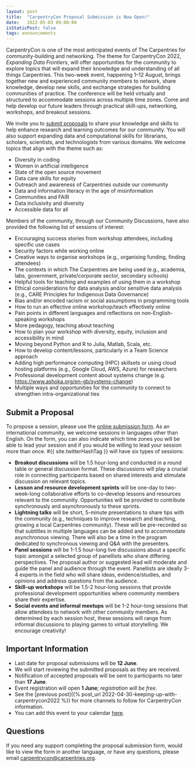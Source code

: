 ```yaml
---
layout: post
title:  "CarpentryCon Proposal Submission is Now Open!"
date:   2022-05-03 09:00:00
isStaticPost: false
tags: announcements
---
```


CarpentryCon is one of the most anticipated events of The Carpentries for community-building and networking. The theme for CarpentryCon 2022, _Expanding Data Frontiers_, will offer opportunities for the community to explore topics that will expand their knowledge and understanding of all things Carpentries. This two-week event, happening 1&ndash;12 August, brings together new and experienced community members to network, share knowledge, develop new skills, and exchange strategies for building communities of practice. The conference will be held virtually and structured to accommodate sessions across multiple time zones. Come and help develop our future leaders through practical skill-ups, networking, workshops, and breakout sessions. 

We invite you to [submit proposals](https://docs.google.com/forms/d/e/1FAIpQLSfo3mOA2atW3WN7Z0NKW9sJLPuH7jtIm67RNAYoM5UCDGk53g/viewform?usp=sf_link) to share your knowledge and skills to help enhance research and learning outcomes for our community. You will also support expanding data and computational skills for librarians, scholars, scientists, and technologists from various domains. We welcome topics that align with the theme such as:

- Diversity in coding
- Women in artificial intelligence
- State of the open source movement
- Data care skills for equity
- Outreach and awareness of Carpentries outside our community
- Data and information literacy in the age of misinformation
- Communities and FAIR
- Data inclusivity and diversity
- Accessible data for all

Members of the community, through our Community Discussions, have also provided the following list of sessions of interest:

- Encouraging success stories from workshop attendees, including specific use cases
- Security factors while working online
- Creative ways to organise workshops (e.g., organising funding, finding attendees)
- The contexts in which The Carpentries are being used (e.g., academia, labs, government, private/corporate sector, secondary schools)
- Helpful tools for teaching and examples of using them in a workshop
- Ethical considerations for data analysis and/or sensitive data analysis (e.g., CARE Principles for Indigenous Data Governance)
- Bias and/or encoded racism or social assumptions in programming tools 
- How to run an effective online workshop/teach effectively online
- Pain points in different languages and reflections on non-English-speaking workshops
- More pedagogy, teaching about teaching
- How to plan your workshop with diversity, equity, inclusion and accessibility in mind
- Moving beyond Python and R to Julia, Matlab, Scala, etc.
- How to develop content/lessons, particularly in a Team Science approach 
- Adding high performance computing (HPC) skillsets or using cloud hosting platforms (e.g., Google Cloud, AWS, Azure) for researchers
- Professional development content about systems change (e.g. https://www.ashoka.org/en-gb/systems-change)
- Multiple ways and opportunities for the community to connect to strengthen intra-organizational ties

## Submit a Proposal

To propose a session, please use the [online submission form](https://docs.google.com/forms/d/e/1FAIpQLSfo3mOA2atW3WN7Z0NKW9sJLPuH7jtIm67RNAYoM5UCDGk53g/viewform?usp=sf_link). As an international community, we welcome sessions in languages other than English. On the form, you can also indicate which time zones you will be able to lead your session and if you would be willing to lead your session more than once. #{{ site.twitterHashTag }} will have six types of sessions: 

- **Breakout discussions** will be 1.5 hour-long and conducted in a round table or general discussion format. These discussions will play a crucial role in connecting participants based on shared interests and stimulate discussion on relevant topics. 
- **Lesson and resource development sprints** will be one-day to two-week-long collaborative efforts to co-develop lessons and resources relevant to the community. Opportunities will be provided to contribute synchronously and asynchronously to these sprints.
- **Lightning talks** will be short, 5-minute presentations to share tips with the community (e.g., techniques to improve research and teaching, growing a local Carpentries community). These will be pre-recorded so that subtitles in multiple languages can be added and to accommodate asynchronous viewing. There will also be a time in the program dedicated to synchronous viewing and Q&A with the presenters.  
- **Panel sessions** will be 1-1.5 hour-long live discussions about a specific topic amongst a selected group of panellists who share differing perspectives. The proposal author or suggested lead will moderate and guide the panel and audience through the event. Panellists are ideally 3-4 experts in the field who will share ideas, evidence/studies, and opinions and address questions from the audience.
- **Skill-up workshops** will be 1.5-2 hour-long sessions that provide professional development opportunities where community members share their expertise. 
- **Social events and informal meetups** will be 1-2 hour-long sessions that allow attendees to network with other community members. As determined by each session host, these sessions will range from informal discussions to playing games to virtual storytelling. We encourage creativity!

## Important Information

- Last date for proposal submissions will be **12 June**.
- We will start reviewing the submitted proposals as they are received.
- Notification of accepted proposals will be sent to participants no later than **17 June**.
- Event registration will open **1 June**; _registration will be free_.
- See the [previous post]({% post_url 2022-04-30-keeping-up-with-carpentrycon2022 %}) for more channels to follow for CarpentryCon information.
- You can add this event to your calendar [here](https://calendar.google.com/event?action=TEMPLATE&tmeid=NGhyNW50YmhscXEyNnQzMGpzMnBhMGZnbW4gb3NldXVvaHQwdHZqYm9rZ2czbm9oOGM0N2dAZw&tmsrc=oseuuoht0tvjbokgg3noh8c47g%40group.calendar.google.com).

## Questions

If you need any support completing the proposal submission form, would like to view the form in another language, or have any questions, please email [carpentrycon@carpentries.org](mailto:carpentrycon@carpentries.org).